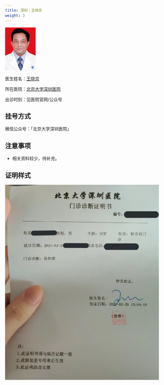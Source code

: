 ```yaml
---
title: 深圳｜王晓京
weight: 3
---
```


![doctor](doctor.jpg)

医生姓名：[王晓京](https://www.haodf.com/doctor/245893.html)

所在医院：[北京大学深圳医院](https://amap.com/place/B02F3006F9)

出诊时刻：见医院官网/公众号

## 挂号方式

微信公众号：「北京大学深圳医院」

## 注意事项

- 相关资料较少，待补充。

## 证明样式

![proof](proof.jpg)
